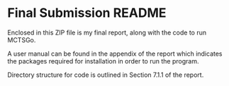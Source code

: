 # Final Submission README

Enclosed in this ZIP file is my final report, along with the code to run MCTSGo.

A user manual can be found in the appendix of the report which indicates the packages required for installation in order to run the program.

Directory structure for code is outlined in Section 7.1.1 of the report.